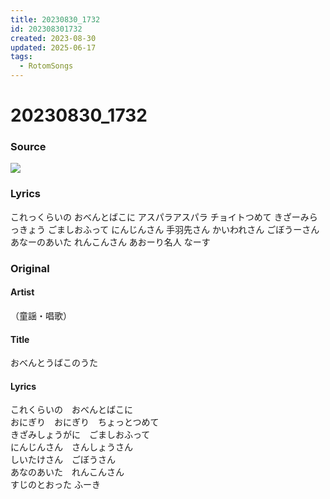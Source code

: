 ```yaml
---
title: 20230830_1732
id: 202308301732
created: 2023-08-30
updated: 2025-06-17
tags:
  - RotomSongs
---
```

# 20230830_1732

### Source

![](https://x.com/Starlystrongest/status/1696803049375981693)

### Lyrics

これっくらいの おべんとばこに
アスパラアスパラ チョイトつめて
きざーみらっきょう ごましおふって
にんじんさん 手羽先さん
かいわれさん ごぼうーさん
あなーのあいた れんこんさん
あおーり名人 なーす

### Original

#### Artist

（童謡・唱歌）

#### Title

おべんとうばこのうた

#### Lyrics

これくらいの　おべんとばこに  
おにぎり　おにぎり　ちょっとつめて  
きざみしょうがに　ごましおふって  
にんじんさん　さんしょうさん  
しいたけさん　ごぼうさん  
あなのあいた　れんこんさん  
すじのとおった ふーき  


